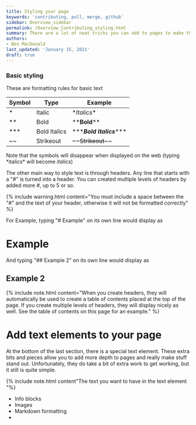 ```yaml
---
title: Styling your page
keywords: 'contributing, pull, merge, github'
sidebar: Overview_sidebar
permalink: /Overview_Contributing_styling.html
summary: There are a lot of neat tricks you can add to pages to make them show information differently. This article goes over the most common uses.
authors:
- Ben MacDonald
last_updated: 'January 15, 2021'
draft: true
---
```


### Basic styling
These are formatting rules for basic text

| Symbol    | Type          | Example                           |
| --------- |---------------|-----------------------------------|
|  \*       | Italic        | \**Italics*\*                     |
|  \*\*     | Bold          | \*\***Bold**\*\*                  |
|  \*\*\*   | Bold Italics  | \*\*\****Bold Italics***\*\*\*    |
|  \~\~     | Strikeout     | \~\~~~Strikeout~~\~\~             |

Note that the symbols will disappear when displayed on the web
(typing \*italics\* will become *italics*)

The other main way to style text is through headers. Any line that starts with a "#" is turned into a header. You can created multiple levels of headers by added more #, up to 5 or so. 

{% include warning.html content="You must include a space between the \"#\" and the text of your header, otherwise it will not be formatted correctly" %}

For Example, typing "# Example" on its own line would display as
# Example

And typing "## Example 2" on its own line would display as

## Example 2

{% include note.html content="When you create headers, they will automatically be used to create a table of contents placed at the top of the page. If you create multiple levels of headers, they will display nicely as well. See the table of contents on this page for an example." %}


# Add text elements to your page

At the bottom of the last section, there is a special text element. These extra bits and pieces allow you to add more depth to pages and really make stuff stand out. Unfortunately, they do take a bit of extra work to get working, but it still is quite simple.

{% include note.html content"The text you want to have in the text element "%}

- Info blocks
- Images
- Markdown formatting
-